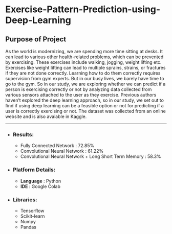 # Exercise-Pattern-Prediction-using-Deep-Learning

Purpose of Project
------------

As the world is modernizing, we are spending more time
sitting at desks. It can lead to various other health-related
problems, which can be prevented by exercising. These exercises include walking, jogging, weight lifting etc. Exercises
like weight lifting can lead to multiple sprains, strains, or
fractures if they are not done correctly. Learning how to
do them correctly requires supervision from gym experts.
But in our busy lives, we barely have time to go to the
gym. So in our study, we are exploring whether we can
predict if a person is exercising correctly or not
by analyzing data collected from various sensors attached
to the user as they exercise. Previous authors haven’t explored the deep
learning approach, so in our study, we set out to find if
using deep learning can be a feasible option or not for
predicting if a user is correctly exercising or not. The dataset was collected from an online website and is also avaiable in Kaggle.




------------

- ### Results: 
  * Fully Connected Network : 72.85%
  * Convolutional Neural Network : 61.22%
  * Convolutional Neural Network + Long Short Term Memory : 58.3%




- ### Platform Details: 

  * **Language** : Python
  * **IDE** : Google Colab

- ### Libraries: 

  * Tensorflow
  * Scikit-learn
  * Numpy
  * Pandas

